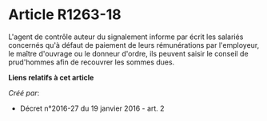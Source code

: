 # Article R1263-18

L'agent de contrôle auteur du signalement informe par écrit les salariés concernés qu'à défaut de paiement de leurs
rémunérations par l'employeur, le maître d'ouvrage ou le donneur d'ordre, ils peuvent saisir le conseil de prud'hommes afin
de recouvrer les sommes dues.

**Liens relatifs à cet article**

_Créé par_:

  - Décret n°2016-27 du 19 janvier 2016 - art. 2
